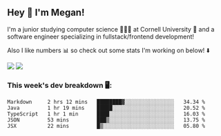 ## Hey 👋 I'm Megan! 
I'm a junior studying computer science 👩🏻‍💻 at Cornell University 🐻 and a software engineer specializing in fullstack/frontend development!

Also I like numbers 📊 so check out some stats I'm working on below! ⬇️

<img src="https://github-readme-stats.vercel.app/api?username=meganyin13&show_icons=true&hide=stars&count_private=true" />

<img src="https://github-readme-stats.vercel.app/api/top-langs/?username=meganyin13&layout=compact&hide=Jupyter%20Notebook" />

### This week's dev breakdown 🖥:
<!--START_SECTION:waka-->
```text
Markdown     2 hrs 12 mins   ████████▓░░░░░░░░░░░░░░░░   34.34 % 
Java         1 hr 19 mins    █████░░░░░░░░░░░░░░░░░░░░   20.52 % 
TypeScript   1 hr 1 min      ████░░░░░░░░░░░░░░░░░░░░░   16.03 % 
JSON         53 mins         ███▒░░░░░░░░░░░░░░░░░░░░░   13.75 % 
JSX          22 mins         █▒░░░░░░░░░░░░░░░░░░░░░░░   05.80 % 
```
<!--END_SECTION:waka-->